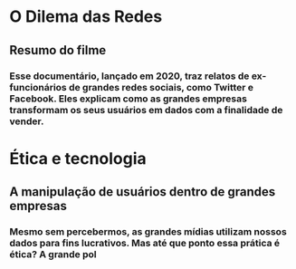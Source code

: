 # O Dilema das Redes
## Resumo do filme 
### Esse documentário, lançado em 2020, traz relatos de ex-funcionários de grandes redes sociais, como Twitter e Facebook. Eles explicam como as grandes empresas transformam os seus usuários em dados com a finalidade de vender.

# Ética e tecnologia 
## A manipulação de usuários dentro de grandes empresas 
### Mesmo sem percebermos, as grandes mídias utilizam nossos dados para fins lucrativos. Mas até que ponto essa prática é ética? A grande pol 